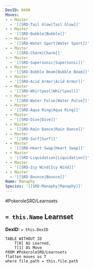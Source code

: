 ```yaml
---
DexID: 0490
Moves:
- - Master
  - '[[SRD-Tail Glow|Tail Glow]]'
- - Master
  - '[[SRD-Bubble|Bubble]]'
- - Master
  - '[[SRD-Water Sport|Water Sport]]'
- - Master
  - '[[SRD-Charm|Charm]]'
- - Master
  - '[[SRD-Supersonic|Supersonic]]'
- - Master
  - '[[SRD-Bubble Beam|Bubble Beam]]'
- - Master
  - '[[SRD-Acid Armor|Acid Armor]]'
- - Master
  - '[[SRD-Whirlpool|Whirlpool]]'
- - Master
  - '[[SRD-Water Pulse|Water Pulse]]'
- - Master
  - '[[SRD-Aqua Ring|Aqua Ring]]'
- - Master
  - '[[SRD-Dive|Dive]]'
- - Master
  - '[[SRD-Rain Dance|Rain Dance]]'
- - Master
  - '[[SRD-Surf|Surf]]'
- - Master
  - '[[SRD-Heart Swap|Heart Swap]]'
- - Master
  - '[[SRD-Liquidation|Liquidation]]'
- - Master
  - '[[SRD-Icy Wind|Icy Wind]]'
- - Master
  - '[[SRD-Bounce|Bounce]]'
Name: Manaphy
Species: '[[SRD-Manaphy|Manaphy]]'
---
```


#PokeroleSRD/Learnsets

## `= this.Name` Learnset

**DexID:** `= this.DexID`

```dataview
TABLE WITHOUT ID
    T[0] AS Learned,
    T[1] AS Move
FROM #PokeroleSRD/Learnsets
flatten moves as T
where file.path = this.file.path
```
